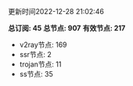 更新时间2022-12-28 21:02:46

**总订阅: 45**
**总节点: 907**
**有效节点: 217**
- v2ray节点: 169
- ssr节点: 2
- trojan节点: 11
- ss节点: 35
